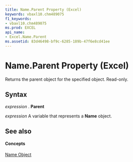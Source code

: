 ```yaml
---
title: Name.Parent Property (Excel)
keywords: vbaxl10.chm489075
f1_keywords:
- vbaxl10.chm489075
ms.prod: EXCEL
api_name:
- Excel.Name.Parent
ms.assetid: 83d46498-bf9c-6285-189b-47f6e8cd41ee
---
```



# Name.Parent Property (Excel)

Returns the parent object for the specified object. Read-only.


## Syntax

 _expression_ . **Parent**

 _expression_ A variable that represents a **Name** object.


## See also


#### Concepts


[Name Object](name-object-excel.md)

